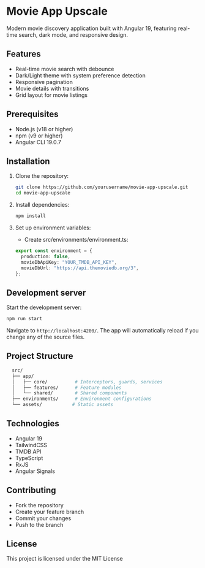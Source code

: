 # Movie App Upscale

Modern movie discovery application built with Angular 19, featuring real-time search, dark mode, and responsive design.

## Features

- Real-time movie search with debounce
- Dark/Light theme with system preference detection
- Responsive pagination
- Movie details with transitions
- Grid layout for movie listings

## Prerequisites

- Node.js (v18 or higher)
- npm (v9 or higher)
- Angular CLI 19.0.7

## Installation

1. Clone the repository:

   ```bash
   git clone https://github.com/yourusername/movie-app-upscale.git
   cd movie-app-upscale
   ```

2. Install dependencies:

   ```bash
   npm install
   ```

3. Set up environment variables:

   - Create src/environments/environment.ts:

   ```typescript
   export const environment = {
     production: false,
     movieDbApiKey: "YOUR_TMDB_API_KEY",
     movieDbUrl: "https://api.themoviedb.org/3",
   };
   ```

## Development server

Start the development server:

```bash
npm run start
```

Navigate to `http://localhost:4200/`. The app will automatically reload if you change any of the source files.

## Project Structure

```bash
  src/
  ├── app/
  │   ├── core/          # Interceptors, guards, services
  │   ├── features/      # Feature modules
  │   └── shared/        # Shared components
  ├── environments/      # Environment configurations
  └── assets/           # Static assets
```

## Technologies

- Angular 19
- TailwindCSS
- TMDB API
- TypeScript
- RxJS
- Angular Signals

## Contributing

- Fork the repository
- Create your feature branch
- Commit your changes
- Push to the branch

## License

This project is licensed under the MIT License
